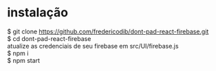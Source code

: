 # instalação

$ git clone https://github.com/fredericodib/dont-pad-react-firebase.git  
$ cd dont-pad-react-firebase  
atualize as credenciais de seu firebase em src/UI/firebase.js  
$ npm i  
$ npm start
